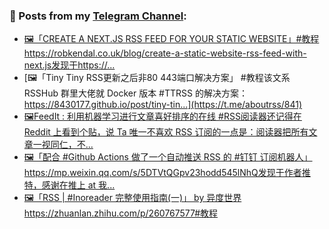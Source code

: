 ### 📰 Posts from my [Telegram Channel](https://t.me/s/aboutrss):
<!-- BLOG-POST-LIST:START -->
- [🖼「CREATE A NEXT.JS RSS FEED FOR YOUR STATIC WEBSITE」#教程https://robkendal.co.uk/blog/create-a-static-website-rss-feed-with-next.js发现于https://...](https://t.me/aboutrss/842)
- [🖼「Tiny Tiny RSS更新之后非80 443端口解决方案」 #教程该文系 RSSHub 群里大佬就 Docker 版本 #TTRSS 的解决方案：https://8430177.github.io/post/tiny-tin...](https://t.me/aboutrss/841)
- [🖼FeedIt : 利用机器学习进行文章喜好排序的在线 #RSS阅读器还记得在 Reddit 上看到个贴，说 Ta 唯一不喜欢 RSS 订阅的一点是：阅读器把所有文章一视同仁，不...](https://t.me/aboutrss/840)
- [🖼「配合 #Github Actions 做了一个自动推送 RSS 的 #钉钉 订阅机器人」https://mp.weixin.qq.com/s/5DTVtQGpv23hodd545lNhQ发现于作者推特，感谢在推上 at 我...](https://t.me/aboutrss/839)
- [🖼「RSS | #Inoreader 完整使用指南(一)」 by 异度世界https://zhuanlan.zhihu.com/p/260767577#教程](https://t.me/aboutrss/838)
<!-- BLOG-POST-LIST:END -->

<!--
**AboutRSS/AboutRSS** is a ✨ _special_ ✨ repository because its `README.md` (this file) appears on your GitHub profile.

Here are some ideas to get you started:

- 🔭 I’m currently working on ...
- 🌱 I’m currently learning ...
- 👯 I’m looking to collaborate on ...
- 🤔 I’m looking for help with ...
- 💬 Ask me about ...
- 📫 How to reach me: ...
- 😄 Pronouns: ...
- ⚡ Fun fact: ...
-->
